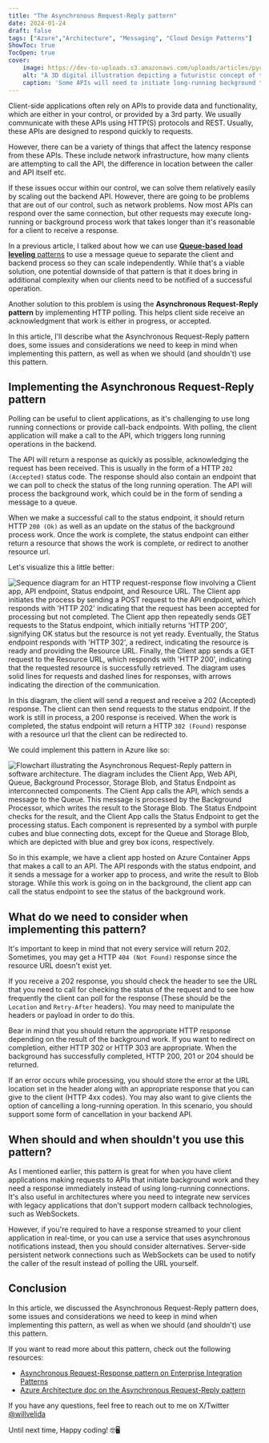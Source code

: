 ```yaml
---
title: "The Asynchronous Request-Reply pattern"
date: 2024-01-24
draft: false
tags: ["Azure","Architecture", "Messaging", "Cloud Design Patterns"]
ShowToc: true
TocOpen: true
cover:
    image: https://dev-to-uploads.s3.amazonaws.com/uploads/articles/pycgxlg726p9cz2tysqa.png
    alt: "A 3D digital illustration depicting a futuristic concept of the Asynchronous Request-Reply pattern. On the left, there's a streamlined, high-tech frontend interface, characterized by sleek, simple, and user-friendly design elements, symbolizing the user's request. This interface is glowing subtly, emphasizing its advanced technology. On the right, an intricate and complex backend system is illustrated, representing asynchronous processing. It features detailed, sophisticated machinery and network structures, with a more industrial and robust appearance. Connecting these two elements are glowing, dynamic data streams, creating a visual flow of communication and response between the frontend and backend. The overall composition highlights the extended communication path in a digital, futuristic environment, captured in a wide format with a 100:42 aspect ratio."
    caption: 'Some APIs will need to initiate long-running background tasks. Clients will still need a clear response, so using the Asynchronous Request-Reply pattern can help decouple the background processing from the client application'
---
```


Client-side applications often rely on APIs to provide data and functionality, which are either in your control, or provided by a 3rd party. We usually communicate with these APIs using HTTP(S) protocols and REST. Usually, these APIs are designed to respond quickly to requests.

However, there can be a variety of things that affect the latency response from these APIs. These include network infrastructure, how many clients are attempting to call the API, the difference in location between the caller and API itself etc.

If these issues occur within our control, we can solve them relatively easily by scaling out the backend API. However, there are going to be problems that are out of our control, such as network problems. Now most APIs can respond over the same connection, but other requests may execute long-running or background process work that takes longer than it's reasonable for a client to receive a response. 

In a previous article, I talked about how we can use [**Queue-based load leveling** patterns](https://www.willvelida.com/posts/queue-based-load-leveling/) to use a message queue to separate the client and backend process so they can scale independently. While that's a viable solution, one potential downside of that pattern is that it does bring in additional complexity when our clients need to be notified of a successful operation.

Another solution to this problem is using the **Asynchronous Request-Reply pattern** by implementing HTTP polling. This helps client side receive an acknowledgment that work is either in progress, or accepted.

In this article, I'll describe what the Asynchronous Request-Reply pattern does, some issues and considerations we need to keep in mind when implementing this pattern, as well as when we should (and shouldn't) use this pattern.

## Implementing the Asynchronous Request-Reply pattern

Polling can be useful to client applications, as it's challenging to use long running connections or provide call-back endpoints. With polling, the client application will make a call to the API, which triggers long running operations in the backend.

The API will return a response as quickly as possible, acknowledging the request has been received. This is usually in the form of a HTTP `202 (Accepted)` status code. The response should also contain an endpoint that we can poll to check the status of the long running operation. The API will process the background work, which could be in the form of sending a message to a queue.

When we make a successful call to the status endpoint, it should return HTTP `200 (Ok)` as well as an update on the status of the background process work. Once the work is complete, the status endpoint can either return a resource that shows the work is complete, or redirect to another resource url.

Let's visualize this a little better:

![Sequence diagram for an HTTP request-response flow involving a Client app, API endpoint, Status endpoint, and Resource URL. The Client app initiates the process by sending a POST request to the API endpoint, which responds with 'HTTP 202' indicating that the request has been accepted for processing but not completed. The Client app then repeatedly sends GET requests to the Status endpoint, which initially returns 'HTTP 200', signifying OK status but the resource is not yet ready. Eventually, the Status endpoint responds with 'HTTP 302', a redirect, indicating the resource is ready and providing the Resource URL. Finally, the Client app sends a GET request to the Resource URL, which responds with 'HTTP 200', indicating that the requested resource is successfully retrieved. The diagram uses solid lines for requests and dashed lines for responses, with arrows indicating the direction of the communication.](https://dev-to-uploads.s3.amazonaws.com/uploads/articles/t0lkd5tb84l84e0urdp3.png)

In this diagram, the client will send a request and receive a 202 (Accepted) response. The client can then send requests to the status endpoint. If the work is still in process, a 200 response is received. When the work is completed, the status endpoint will return a HTTP `302 (Found)` response with a resource url that the client can be redirected to.

We could implement this pattern in Azure like so:

![Flowchart illustrating the Asynchronous Request-Reply pattern in software architecture. The diagram includes the Client App, Web API, Queue, Background Processor, Storage Blob, and Status Endpoint as interconnected components. The Client App calls the API, which sends a message to the Queue. This message is processed by the Background Processor, which writes the result to the Storage Blob. The Status Endpoint checks for the result, and the Client App calls the Status Endpoint to get the processing status. Each component is represented by a symbol with purple cubes and blue connecting dots, except for the Queue and Storage Blob, which are depicted with blue and grey box icons, respectively.](https://dev-to-uploads.s3.amazonaws.com/uploads/articles/0a92wsezmkeng2sub310.png)

So in this example, we have a client app hosted on Azure Container Apps that makes a call to an API. The API responds with the status endpoint, and it sends a message for a worker app to process, and write the result to Blob storage. While this work is going on in the background, the client app can call the status endpoint to see the status of the background work.

## What do we need to consider when implementing this pattern?

It's important to keep in mind that not every service will return 202. Sometimes, you may get a HTTP `404 (Not Found)` response since the resource URL doesn't exist yet.

If you receive a 202 response, you should check the header to see the URL that you need to call for checking the status of the request and to see how frequently the client can poll for the response (These should be the `Location` and `Retry-After` headers). You may need to manipulate the headers or payload in order to do this.

Bear in mind that you should return the appropriate HTTP response depending on the result of the background work. If you want to redirect on completion, either HTTP 302 or HTTP 303 are appropriate. When the background has successfully completed, HTTP 200, 201 or 204 should be returned.

If an error occurs while processing, you should store the error at the URL location set in the header along with an appropriate response that you can give to the client (HTTP 4xx codes). You may also want to give clients the option of cancelling a long-running operation. In this scenario, you should support some form of cancellation in your backend API.

## When should and when shouldn't you use this pattern?

As I mentioned earlier, this pattern is great for when you have client applications making requests to APIs that initiate background work and they need a response immediately instead of using long-running connections. It's also useful in architectures where you need to integrate new services with legacy applications that don't support modern callback technologies, such as WebSockets.

However, if you're required to have a response streamed to your client application in real-time, or you can use a service that uses asynchronous notifications instead, then you should consider alternatives. Server-side persistent network connections such as WebSockets can be used to notify the caller of the result instead of polling the URL yourself.

## Conclusion

In this article, we discussed the Asynchronous Request-Reply pattern does, some issues and considerations we need to keep in mind when implementing this pattern, as well as when we should (and shouldn't) use this pattern.

If you want to read more about this pattern, check out the following resources:

- [Asynchronous Request-Response pattern on Enterprise Integration Patterns](https://www.enterpriseintegrationpatterns.com/patterns/conversation/RequestResponse.html)
- [Azure Architecture doc on the Asynchronous Request-Reply pattern](https://learn.microsoft.com/en-us/azure/architecture/patterns/async-request-reply)

If you have any questions, feel free to reach out to me on X/Twitter [@willvelida](https://twitter.com/willvelida)

Until next time, Happy coding! 🤓🖥️
